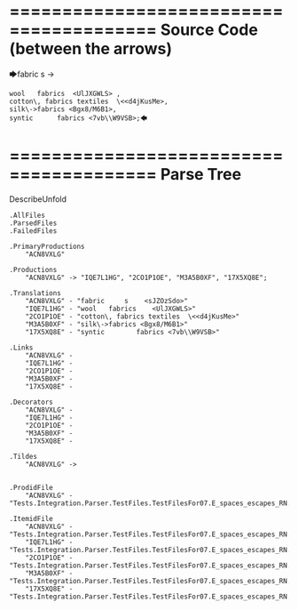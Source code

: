 ========================================
Source Code (between the arrows)
========================================

🡆fabric     s    <sJZOzSdo>	->

	wool   fabrics	<UlJXGWLS> ,
	cotton\, fabrics textiles  \<<d4jKusMe>,
    silk\->fabrics <Bgx8/M6B1>,
    syntic 		fabrics <7vb\\W9VSB>;🡄

========================================
Parse Tree
========================================
DescribeUnfold

    .AllFiles
    .ParsedFiles
    .FailedFiles

    .PrimaryProductions
        "ACN8VXLG" 

    .Productions
        "ACN8VXLG" -> "IQE7L1HG", "2CO1P1OE", "M3A5B0XF", "17X5XQ8E";

    .Translations
        "ACN8VXLG" - "fabric     s    <sJZOzSdo>"
        "IQE7L1HG" - "wool   fabrics	<UlJXGWLS>"
        "2CO1P1OE" - "cotton\, fabrics textiles  \<<d4jKusMe>"
        "M3A5B0XF" - "silk\->fabrics <Bgx8/M6B1>"
        "17X5XQ8E" - "syntic 		fabrics <7vb\\W9VSB>"

    .Links
        "ACN8VXLG" - 
        "IQE7L1HG" - 
        "2CO1P1OE" - 
        "M3A5B0XF" - 
        "17X5XQ8E" - 

    .Decorators
        "ACN8VXLG" - 
        "IQE7L1HG" - 
        "2CO1P1OE" - 
        "M3A5B0XF" - 
        "17X5XQ8E" - 

    .Tildes
        "ACN8VXLG" -> 


    .ProdidFile
        "ACN8VXLG" - "Tests.Integration.Parser.TestFiles.TestFilesFor07.E_spaces_escapes_RN.ds"

    .ItemidFile
        "ACN8VXLG" - "Tests.Integration.Parser.TestFiles.TestFilesFor07.E_spaces_escapes_RN.ds"
        "IQE7L1HG" - "Tests.Integration.Parser.TestFiles.TestFilesFor07.E_spaces_escapes_RN.ds"
        "2CO1P1OE" - "Tests.Integration.Parser.TestFiles.TestFilesFor07.E_spaces_escapes_RN.ds"
        "M3A5B0XF" - "Tests.Integration.Parser.TestFiles.TestFilesFor07.E_spaces_escapes_RN.ds"
        "17X5XQ8E" - "Tests.Integration.Parser.TestFiles.TestFilesFor07.E_spaces_escapes_RN.ds"

